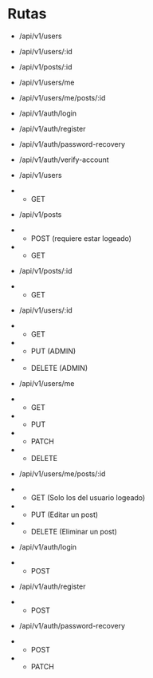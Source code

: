 # Rutas

- /api/v1/users
- /api/v1/users/:id
- /api/v1/posts/:id
- /api/v1/users/me
- /api/v1/users/me/posts/:id

- /api/v1/auth/login
- /api/v1/auth/register
- /api/v1/auth/password-recovery
- /api/v1/auth/verify-account

- /api/v1/users
- - GET 

- /api/v1/posts
- - POST (requiere estar logeado)
- - GET

- /api/v1/posts/:id
- - GET

- /api/v1/users/:id
- - GET 
- - PUT (ADMIN)
- - DELETE (ADMIN)

- /api/v1/users/me
- - GET
- - PUT
- - PATCH
- - DELETE

- /api/v1/users/me/posts/:id
- - GET (Solo los del usuario logeado)
- - PUT (Editar un post)
- - DELETE (Eliminar un post)

- /api/v1/auth/login
- - POST

- /api/v1/auth/register
- - POST

- /api/v1/auth/password-recovery
- - POST 
- - PATCH
